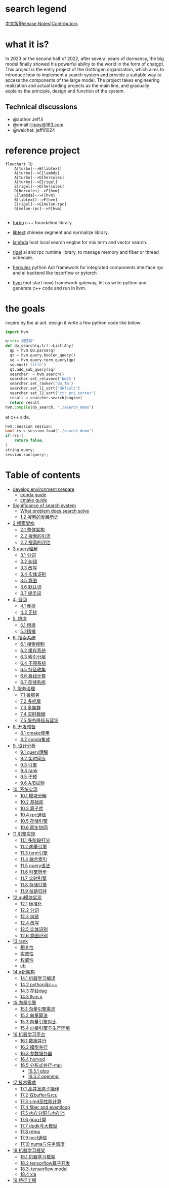 search legend
====

[中文版](README_cn.md)|[Release Notes](NEWS.md)|[Contributors](contributors.md)


# what it is?

In 2023 or the second half of 2022, after
several years of dormancy, the big model finally 
showed his powerful ability to the world in the 
form of chatgpt. This project is the entry project of 
the Gottingen organization, which aims to introduce how 
to implement a search system and provide a suitable way
to access the components of the large model. The project
takes engineering realization and actual landing projects 
as the main line, and gradually explains the principle, 
design and function of the system.

## Technical discussions
* @author Jeff.li
* @email lijippy@163.com
* @weichat: jeffli1024

# reference project
```mermaid
flowchart TB
    A[turbo]-->B[libtext]
    A[turbo]-->C[lambda]
    A[turbo]-->D[hercules]
    A[turbo]-->E[rigel]
    E[rigel]-->D[hercules]
    D[hercules]-->F[hvm]
    C[lambda]-->F[hvm]
    B[libtext]-->F[hvm]
    E[rigel]-->G[melon-rpc]
    G[melon-rpc]-->F[hvm]
    
```
* [turbo](https://github.com/gottingen/turbo.git) 
c++ foundation library.

* [libtext](https://github.com/gottingen/libtext.git) 
chinese segment and normalize library.
* [lambda](https://github.com/gottingen/lambda.git) 
host local search engine for mix term and vector search.
* [rigel](https://github.com/gottingen/rigel.git) 
ai and rpc runtime library, to manage memory and fiber or thread schedule.
* [hercules](https://github.com/gottingen/hercules.git) 
python Aot framework for integrated components interface rpc and ai backend like tesorflow or pytorch
* [hvm](https://github.com/gottingen/hvm.git) (not start now)
framework gateway, let us write python and generate c++ code and run in llvm.

# the goals

inspire by the ai aot. design it write a few python code like below

```python
import hvm

q:str='刘德华'
def do_search(q:tr)->List[Any]
  qp = hvm.QU.parse(q)
  qt = hvm.query.boolen_query()
  sq = hvm.query.term_query(qp)
  sq.must('title')
  qt.add_sub_query(sq)
  searcher  = hvm.search()
  searcher.set_relavece('bm25')
  searcher.set_ranker('dw_fm')
  searcher.set_l1_sort('default')
  searcher.set_l2_sort('ctr_pri_sorter')
  result = searcher.search(engine)
  return result
hvm.compile(do_search, "./search_demo")
```
at c++ side,
```c++
hvm::Session session;
bool rs = session.load("./search_demo")
if(!rs){
    return false;
}      
string query;
session.run(query);
```


# Table of contents
* [develop environment prepare](ch-00/README.md)
  * [conda guide](ch-00/conda_guide.md)
  * [cmake guide](ch-00/cmake_guide.md)
* [Significance of search system](ch-01/README.md)
  * [What problem does search solve](ch-01/search_solv.md)
  * [1.2 搜索的发展历史](ch-01/search_develop.md)
* [2 搜索架构](ch-02/README.md)
  * [2.1 整体架构](ch-02/arch_total.md)
  * [2.2 搜索的引流](ch-02/stream.md)
  * [2.2 搜索的评估](ch-02/evolate.md)
* [3 query理解](ch-03/README.md)
  * [3.1 分词](ch-03/segment.md)
  * [3.2 纠错](ch-03/currect.md)
  * [3.3 改写](ch-03/rewrite.md)
  * [3.4 实体识别](ch-03/ner.md)
  * [3.5 意图](ch-03/intend.md)
  * [3.6 默认词](ch-03/default.md)
  * [3.7 提示词](ch-03/sug.md)
* [4. 召回](ch-04/README.md)
  * [4.1 倒排]()
  * [4.2 正排]()
* [5. 排序](ch-05/README.md)
  * [5.1 粗排](ch-05/cpai.md)
  * [5.2精排](ch-05/jpai.md)
* [6. 搜索系统]()
  * [6.1 搜索控制]()
  * [6.2 缓存系统]()
  * [6.3 索引分层]()
  * [6.4 干预系统]()
  * [6.5 特征收集]()
  * [6.6 离线计算]()
  * [6.7 存储系统]()
* [7. 服务治理]()
  * [7.1 微服务]()
  * [7.2 多机房]()
  * [7.3 多集群]()
  * [7.4 实时数据]()
  * [7.5 服务降级与容灾]()
* [8. 开发预备]()
  * [8.1 cmake使用]()
  * [8.2 conda集成]()
* [9. 设计分析]()
  * [9.1 query理解]()
  * [9.2 实时同步]()
  * [9.3 引擎]()
  * [9.4 rank]()
  * [9.5 干预]()
  * [9.6 A/B试验]()
* [10. 系统实现]()
  * [10.1 模块分解]()
  * [10.2 基础库]()
  * [10.3 算子库]()
  * [10.4 rpc通信]()
  * [10.5 存储引擎]()
  * [10.6 同步协同]()
* [11 引擎实现]()
  * [11.1 多阶段打分]()
  * [11.2 向量引擎]()
  * [11.3 term引擎]()
  * [11.4 融合索引]()
  * [11.5 query语法]()
  * [11.6 引擎同步]()
  * [11.7 实时引擎]()
  * [11.8 存储引擎]()
  * [11.9 拉链归并]()
* [12 qu模块实现]()
  * [12.1 标准化]()
  * [12.2 分词]()
  * [12.3 纠错]()
  * [12.4 改写]()
  * [12.5 实体识别]()
  * [12.6 意图识别]()
* [13 rank]()
  * [相关性]()
  * [实效性]()
  * [权威性]()
  * [ctr]()
* [14 ir新架构]()
  * [14.1 机器学习编译]()
  * [14.2 python与c++]()
  * [14.3 在线dag]()
  * [14.3 llvm ir]()
* [15 向量引擎]()
  * [15.1 向量引擎需求]()
  * [15.2 向量算法]()
  * [15.3 向量引擎对比]()
  * [15.4 向量引擎与生产环境]()
* [16 机器学习平台]()
  * [16.1 数据并行]()
  * [16.2 模型并行]()
  * [16.3 参数服务器]()
  * [16.4 horvod]()
  * [16.5 分布式并行-mpi]()
    * [16.5.1 gloo]()
    * [16.5.2 openmpi]()
* [17 技术需求]()
  * [17.1 高并发原子操作]()
  * [17.2 双buffer与rcu]()
  * [17.3 simd高性能计算]()
  * [17.4 fiber and eventloop]()
  * [17.5 内存分配与内存池]()
  * [17.6 gpu计算]()
  * [17.7 dpdk与大模型]()
  * [17.8 rdma]()
  * [17.9 nccl通信]()
  * [17.10 numa与任务调度]()
* [18 机器学习框架]()
  * [18.1 机器学习框架]()
  * [18.2 tensorflow算子开发]()
  * [18.3. tensorflow model]()
  * [18.4 xla]()
* [19 特征工程]()